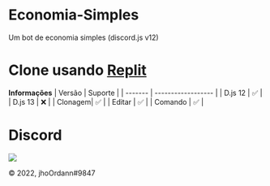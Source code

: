 # Economia-Simples
Um bot de economia simples (discord.js v12) 

# Clone usando [Replit](https://replit.com/github/DevelopmentsCenter/Economia-Simples)
**Informações**
|  Versão |       Suporte      |
| ------- | ------------------ |
| D.js 12 | :white_check_mark: |
| D.js 13 | :x:                |
| Clonagem| :white_check_mark: |
| Editar  | :white_check_mark: |
| Comando | :white_check_mark: |

# Discord
<a href="https://discord.gg/a9Ns3YAubU"><img src="https://discord.com/api/guilds/922231150406164500/widget.png">
</a>
</p>
©️ 2022, jhoOrdann#9847
